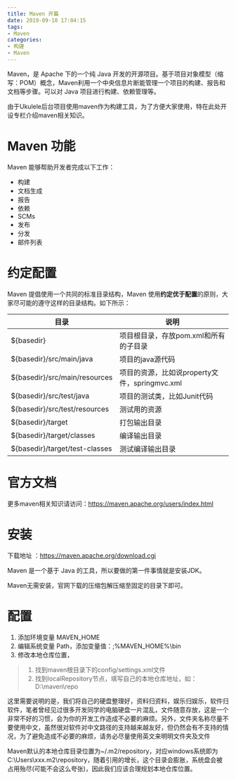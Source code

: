 ```yaml
---
title: Maven 开篇
date: 2019-09-10 17:04:15
tags:
- Maven
categories:
- 构建
- Maven
---
```


Maven，是 Apache 下的一个纯 Java 开发的开源项目。基于项目对象模型（缩写：POM）概念，Maven利用一个中央信息片断能管理一个项目的构建、报告和文档等步骤。可以对 Java 项目进行构建、依赖管理等。

由于Ukulele后台项目使用maven作为构建工具，为了方便大家使用，特在此处开设专栏介绍maven相关知识。


# Maven 功能
Maven 能够帮助开发者完成以下工作：
- 构建
- 文档生成
- 报告
- 依赖
- SCMs
- 发布
- 分发
- 邮件列表

# 约定配置
Maven 提倡使用一个共同的标准目录结构，Maven 使用**约定优于配置**的原则，大家尽可能的遵守这样的目录结构。如下所示：

|目录|说明|
|----|----|
|${basedir}|项目根目录，存放pom.xml和所有的子目录|
|${basedir}/src/main/java|项目的java源代码|
|${basedir}/src/main/resources|项目的资源，比如说property文件，springmvc.xml|
|${basedir}/src/test/java|项目的测试类，比如Junit代码|
|${basedir}/src/test/resources|测试用的资源|
|${basedir}/target|打包输出目录|
|${basedir}/target/classes|编译输出目录|
|${basedir}/target/test-classes|测试编译输出目录|

# 官方文档
更多maven相关知识请访问：https://maven.apache.org/users/index.html

# 安装
下载地址 ：https://maven.apache.org/download.cgi

Maven 是一个基于 Java 的工具，所以要做的第一件事情就是安装JDK。

Maven无需安装，官网下载的压缩包解压缩至固定的目录下即可。

# 配置
1. 添加环境变量 MAVEN_HOME
2. 编辑系统变量 Path，添加变量值：;%MAVEN_HOME%\bin
3. 修改本地仓库位置，
> 1. 找到maven根目录下的config/settings.xml文件
> 2. 找到localRepository节点，填写自己的本地仓库地址，如：D:\maven\repo

这里需要说明的是，我们将自己的硬盘整理好，资料归资料，娱乐归娱乐，软件归软件，笔者曾经见过很多开发同学的电脑硬盘一片混乱，文件随意存放，这是一个非常不好的习惯，会为你的开发工作造成不必要的麻烦。另外，文件夹名称尽量不要使用中文，虽然很对软件对中文路径的支持越来越友好，但仍然会有不支持的情况，为了避免造成不必要的麻烦，请务必尽量使用英文来明明文件夹及文件

Maven默认的本地仓库目录位置为~/.m2/repository，对应windows系统即为C:\Users\xxx\.m2\repository，随着引用的增长，这个目录会膨胀，系统盘会被占用殆尽(可能不会这么夸张)，因此我们应该合理规划本地仓库位置。
